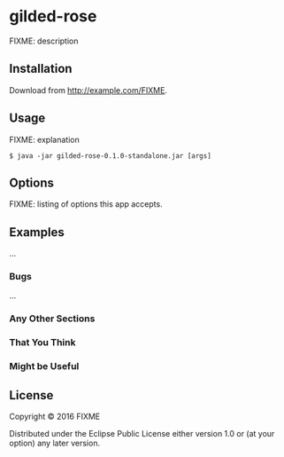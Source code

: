 # gilded-rose

FIXME: description

## Installation

Download from http://example.com/FIXME.

## Usage

FIXME: explanation

    $ java -jar gilded-rose-0.1.0-standalone.jar [args]

## Options

FIXME: listing of options this app accepts.

## Examples

...

### Bugs

...

### Any Other Sections
### That You Think
### Might be Useful

## License

Copyright © 2016 FIXME

Distributed under the Eclipse Public License either version 1.0 or (at
your option) any later version.
